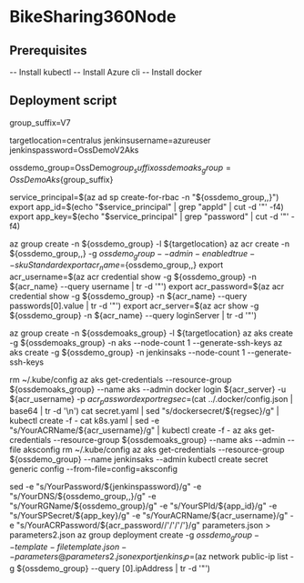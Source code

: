 # BikeSharing360Node

## Prerequisites
-- Install kubectl
-- Install Azure cli
-- Install docker

## Deployment script
group_suffix=V7

targetlocation=centralus
jenkinsusername=azureuser
jenkinspassword=OssDemoV2Aks

ossdemo_group=OssDemo${group_suffix}
ossdemoaks_group=OssDemoAks${group_suffix}

service_principal=$(az ad sp create-for-rbac -n "${ossdemo_group,,}")
export app_id=$(echo "$service_principal" | grep "appId" | cut -d '"' -f4)
export app_key=$(echo "$service_principal" | grep "password" | cut -d '"' -f4)

az group create -n ${ossdemo_group} -l ${targetlocation}
az acr create -n ${ossdemo_group,,} -g ${ossdemo_group} --admin-enabled true --sku Standard
export acr_name=${ossdemo_group,,}
export acr_username=$(az acr credential show -g ${ossdemo_group} -n ${acr_name} --query username | tr -d '"')
export acr_password=$(az acr credential show -g ${ossdemo_group} -n ${acr_name} --query passwords[0].value | tr -d '"')
export acr_server=$(az acr show -g ${ossdemo_group} -n ${acr_name} --query loginServer | tr -d '"')

az group create -n ${ossdemoaks_group} -l ${targetlocation}
az aks create -g ${ossdemoaks_group} -n aks --node-count 1 --generate-ssh-keys
az aks create -g ${ossdemo_group} -n jenkinsaks --node-count 1 --generate-ssh-keys

rm ~/.kube/config
az aks get-credentials --resource-group ${ossdemoaks_group} --name aks --admin
docker login ${acr_server} -u ${acr_username} -p ${acr_password}
export regsec=$(cat ../.docker/config.json | base64  | tr -d '\n')
cat secret.yaml | sed "s/dockersecret/${regsec}/g" | kubectl create -f -
cat k8s.yaml | sed -e "s/YourACRName/${acr_username}/g" | kubectl create -f -
az aks get-credentials --resource-group ${ossdemoaks_group} --name aks --admin --file aksconfig
rm ~/.kube/config
az aks get-credentials --resource-group ${ossdemo_group} --name jenkinsaks --admin
kubectl create secret generic config --from-file=config=aksconfig

sed -e "s/YourPassword/${jenkinspassword}/g" -e "s/YourDNS/${ossdemo_group,,}/g" -e "s/YourRGName/${ossdemo_group}/g" -e "s/YourSPId/${app_id}/g" -e "s/YourSPSecret/${app_key}/g" -e "s/YourACRName/${acr_username}/g" -e "s/YourACRPassword/${acr_password//'/'/'\/'}/g" parameters.json > parameters2.json
az group deployment create -g ${ossdemo_group} --template-file template.json --parameters @parameters2.json
export jenkins_ip=$(az network public-ip list -g ${ossdemo_group} --query [0].ipAddress | tr -d '"')

